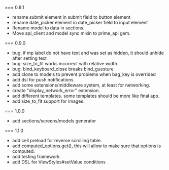 === 0.8.1
* rename submit element in submit field to button element
* rename date_picker element in date_picker field to input element
* Rename model to data in sections.
* Move api_client and model sync mixin to prime_api gem.

=== 0.9.0
* bug: if mp label do not have text and was set as hidden, it should unhide after setting text
* bug: size_to_fit works incorrect with relative width.
* bug: bind_keyboard_close breaks bind_guesture
* add clone to models to prevent problems when bag_key is overrided
* add dsl for push notifications
* add some extensions/middleware system, at least for networking.
* create "display_network_error" extension.
* add different templates. some templates should be more like final app.
* add size_to_fit support for images.

=== 1.0.0
* add sections/screens/models generator

=== 1.1.0
* add cell preload for reverse scrolling table.
* add computed_options.get(), this will allow to make sure that options is computed.
* add testing framework
* add DSL for ViewStyles#setValue conditions